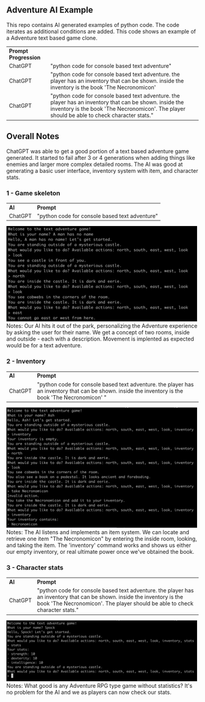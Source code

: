 
## Adventure AI Example
This repo contains AI generated examples of python code. The code iterates as additional conditions are added. This code shows an example of a Adventure text based game clone.

|||
| --- | ----------- |
 **Prompt Progression** |
| ChatGPT |  "python code for console based text adventure" |
| ChatGPT |  "python code for console based text adventure. the player has an inventory that can be shown. inside the inventory is the book 'The Necronomicon' |
| ChatGPT |  "python code for console based text adventure. the player has an inventory that can be shown. inside the inventory is the book 'The Necronomicon'. The player should be able to check character stats." |

## Overall Notes
ChatGPT was able to get a good portion of a text based adventure game generated. It started to fail after 3 or 4 generations when adding things like enemies and larger more complex detailed rooms. The AI was good at generating a basic user interface, inventory system with item, and character stats.   

### 1 - Game skeleton
|||
| --- | ----------- |
| **AI** | **Prompt** |
| ChatGPT |  "python code for console based text adventure" |  

<img src="https://github.com/ronaldstoner/ai-code/blob/main/adventure/1.png?raw=true" width="500">
Notes: Our AI hits it out of the park, personalizing the Adventure experience by asking the user for their name. We get a concept of two rooms, inside and outside - each with a description. Movement is implented as expected would be for a text adventure. 

### 2 - Inventory
|||
| --- | ----------- |
| **AI** | **Prompt** |
| ChatGPT |  "python code for console based text adventure. the player has an inventory that can be shown. inside the inventory is the book 'The Necronomicon' " |  

<img src="https://github.com/ronaldstoner/ai-code/blob/main/adventure/2.png?raw=true" width="500">
Notes: The AI listens and implements an item system. We can locate and retrieve one item "The Necronomicon" by entering the inside room, looking, and taking the item. The 'inventory' command works and shows us either our empty inventory, or real ultimate power once we've obtained the book. 

### 3 - Character stats
|||
| --- | ----------- |
| **AI** | **Prompt** |
| ChatGPT |  "python code for console based text adventure. the player has an inventory that can be shown. inside the inventory is the book 'The Necronomicon'. The player should be able to check character stats." |  
<img src="https://github.com/ronaldstoner/ai-code/blob/main/adventure/3.png?raw=true" width="500">
Notes: What good is any Adventure RPG type game without statistics? It's no problem for the AI and we as players can now check our stats. 
